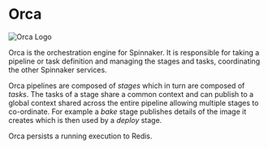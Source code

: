 Orca
====

![Orca Logo](http://i62.photobucket.com/albums/h100/dallastt/MEME/265899.jpg)

Orca is the orchestration engine for Spinnaker.
It is responsible for taking a pipeline or task definition and managing the stages and tasks, coordinating the other Spinnaker services.

Orca pipelines are composed of _stages_ which in turn are composed of _tasks_.
The tasks of a stage share a common context and can publish to a global context shared across the entire pipeline allowing multiple stages to co-ordinate.
For example a _bake_ stage publishes details of the image it creates which is then used by a _deploy_ stage.

Orca persists a running execution to Redis.
